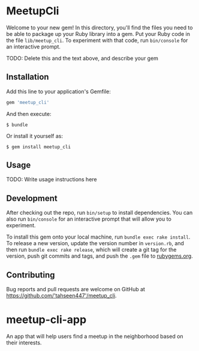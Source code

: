 # MeetupCli

Welcome to your new gem! In this directory, you'll find the files you need to be able to package up your Ruby library into a gem. Put your Ruby code in the file `lib/meetup_cli`. To experiment with that code, run `bin/console` for an interactive prompt.

TODO: Delete this and the text above, and describe your gem

## Installation

Add this line to your application's Gemfile:

```ruby
gem 'meetup_cli'
```

And then execute:

    $ bundle

Or install it yourself as:

    $ gem install meetup_cli

## Usage

TODO: Write usage instructions here

## Development

After checking out the repo, run `bin/setup` to install dependencies. You can also run `bin/console` for an interactive prompt that will allow you to experiment.

To install this gem onto your local machine, run `bundle exec rake install`. To release a new version, update the version number in `version.rb`, and then run `bundle exec rake release`, which will create a git tag for the version, push git commits and tags, and push the `.gem` file to [rubygems.org](https://rubygems.org).

## Contributing

Bug reports and pull requests are welcome on GitHub at https://github.com/'tahseen447'/meetup_cli.

# meetup-cli-app
An app that will help users find a meetup in the neighborhood based on their interests.
